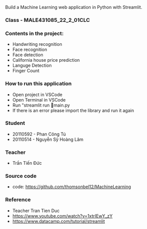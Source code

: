 Build a Machine Learning web application in Python with Streamlit. 
### Class - MALE431085_22_2_01CLC
### Contents in the project:
   - Handwriting recognition
   - Face recognition
   - Face detection
   - California house price prediction
   - Languge Detection
   - Finger Count    
 ### How to run this application
   - Open project in VSCode
   - Open Terminal in VSCode
   - Run "streamlit run 👋main.py
   - If there is an error please import the library and run it again
  ### Student
   - 20110592 - Phan Công Tú
   - 20110514 - Nguyễn Sỹ Hoàng Lâm
    
  ### Teacher
   - Trần Tiến Đức
  ### Source code
   - code: https://github.com/thomsonbel12/MachineLearning
  ### Reference
   - Teacher Tran Tien Duc
   - https://www.youtube.com/watch?v=1xtrIEwY_zY
   - https://www.datacamp.com/tutorial/streamlit
